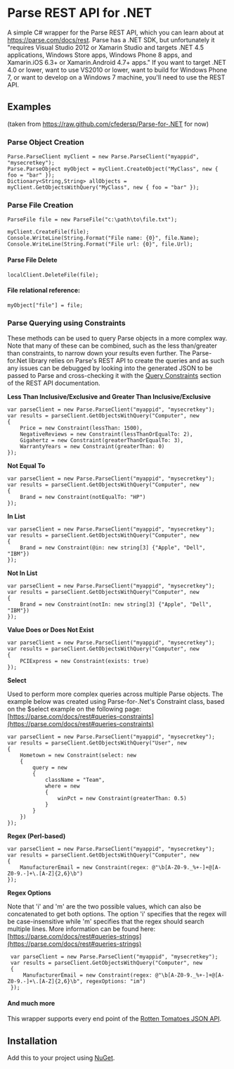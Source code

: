 # Parse REST API for .NET

A simple C# wrapper for the Parse REST API, which you can learn about at https://parse.com/docs/rest.
Parse has a .NET SDK, but unfortunately it "requires Visual Studio 2012 or Xamarin Studio and targets .NET 4.5 applications, Windows Store apps, Windows Phone 8 apps, and Xamarin.iOS 6.3+ or Xamarin.Android 4.7+ apps."
If you want to target .NET 4.0 or lower, want to use VS2010 or lower, want to build for Windows Phone 7, or want to develop on a Windows 7 machine, you'll need to use the REST API.

## Examples 
(taken from https://raw.github.com/cfedersp/Parse-for-.NET for now)

### Parse Object Creation

	Parse.ParseClient myClient = new Parse.ParseClient("myappid", "mysecretkey");
	Parse.ParseObject myObject = myClient.CreateObject("MyClass", new { foo = "bar" });
	Dictionary<String,String> allObjects = myClient.GetObjectsWithQuery("MyClass", new { foo = "bar" });
    
### Parse File Creation
	ParseFile file = new ParseFile("c:\path\to\file.txt");
	
	myClient.CreateFile(file);
	Console.WriteLine(String.Format("File name: {0}", file.Name);
	Console.WriteLine(String.Format("File url: {0}", file.Url);

#### Parse File Delete
	localClient.DeleteFile(file);
	
#### File relational reference:
	myObject["file"] = file;

### Parse Querying using Constraints

These methods can be used to query Parse objects in a more complex way. Note that many of these can be combined, 
such as the less than/greater than constraints, to narrow down your results even further. The Parse-for.Net library
relies on Parse's REST API to create the queries and as such any issues can be debugged by looking into the generated
JSON to be passed to Parse and cross-checking it with the [Query Constraints](https://parse.com/docs/rest#queries-constraints) 
section of the REST API documentation.
    
**Less Than Inclusive/Exclusive and Greater Than Inclusive/Exclusive**

    var parseClient = new Parse.ParseClient("myappid", "mysecretkey");
    var results = parseClient.GetObjectsWithQuery("Computer", new
    {
        Price = new Constraint(lessThan: 1500),
        NegativeReviews = new Constraint(lessThanOrEqualTo: 2),
        Gigahertz = new Constraint(greaterThanOrEqualTo: 3),
        WarrantyYears = new Constraint(greaterThan: 0)
    });

**Not Equal To**

    var parseClient = new Parse.ParseClient("myappid", "mysecretkey");
    var results = parseClient.GetObjectsWithQuery("Computer", new
    {
        Brand = new Constraint(notEqualTo: "HP")
    });

**In List**

    var parseClient = new Parse.ParseClient("myappid", "mysecretkey");
    var results = parseClient.GetObjectsWithQuery("Computer", new
    {
        Brand = new Constraint(@in: new string[3] {"Apple", "Dell", "IBM"})
    });

**Not In List**

    var parseClient = new Parse.ParseClient("myappid", "mysecretkey");
    var results = parseClient.GetObjectsWithQuery("Computer", new
    {
        Brand = new Constraint(notIn: new string[3] {"Apple", "Dell", "IBM"})
    });

**Value Does or Does Not Exist**

    var parseClient = new Parse.ParseClient("myappid", "mysecretkey");
    var results = parseClient.GetObjectsWithQuery("Computer", new
    {
        PCIExpress = new Constraint(exists: true)
    });
    
**Select**

Used to perform more complex queries across multiple Parse objects. The example below was created using 
Parse-for-.Net's Constraint class, based on the $select example on the following page: [https://parse.com/docs/rest#queries-constraints](https://parse.com/docs/rest#queries-constraints)

    var parseClient = new Parse.ParseClient("myappid", "mysecretkey");
    var results = parseClient.GetObjectsWithQuery("User", new
    {
        Hometown = new Constraint(select: new
        {
            query = new
            {
                className = "Team",
                where = new 
                { 
                    winPct = new Constraint(greaterThan: 0.5)
                }
            }
        })
    });

**Regex (Perl-based)**

    var parseClient = new Parse.ParseClient("myappid", "mysecretkey");
    var results = parseClient.GetObjectsWithQuery("Computer", new
    {
        ManufacturerEmail = new Constraint(regex: @"\b[A-Z0-9._%+-]+@[A-Z0-9.-]+\.[A-Z]{2,6}\b")
    });

 **Regex Options**

Note that 'i' and 'm' are the two possible values, which can also be concatenated to get both options.
The option 'i' specifies that the regex will be case-insensitive while 'm' specifies that the regex 
should search multiple lines. More information can be found here: [https://parse.com/docs/rest#queries-strings](https://parse.com/docs/rest#queries-strings)

     var parseClient = new Parse.ParseClient("myappid", "mysecretkey");
     var results = parseClient.GetObjectsWithQuery("Computer", new
     {
         ManufacturerEmail = new Constraint(regex: @"\b[A-Z0-9._%+-]+@[A-Z0-9.-]+\.[A-Z]{2,6}\b", regexOptions: "im")
     });

#### And much more

This wrapper supports every end point of the <a href="http://developer.rottentomatoes.com/docs/read/JSON" target="_blank">Rotten Tomatoes JSON API</a>.

## Installation

Add this to your project using <a href="https://www.nuget.org/packages/RottenTomatoes.Api/" target="_blank">NuGet</a>. 
